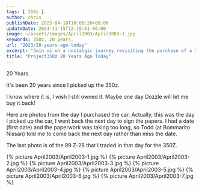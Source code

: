```yaml
---
tags: [ 350z ]
author: chris
publishDate: 2023-04-18T10:00:20+00:00
updateDate: 2024-11-15T12:19:51-06:00
image: ~/assets/images/April2003/April2003-1.jpg
keywords: 350z, 20 years,
url: "2023/20-years-ago-today"
excerpt: "Join us on a nostalgic journey revisiting the purchase of a 350z 20 years ago, paired with vivid photos and memories."
title: "Project350z 20 Years Ago Today"
---
```


20 Years.

It's been 20 years since I picked up the 350z.

I know where it is, I wish I still owned it. Maybe one day Dozzle will let me buy it back!

Here are photos from the day I purchased the car. Actually, this was the day I picked up the car, I went back the next day to sign the papers. I had a date (first date) and the paperwork was taking too long, so Todd (at Bommarito Nissan) told me to come back the next day rather than miss the date.

The last photo is of the 99 Z-28 that I traded in that day for the 350Z.

{% picture April2003/April2003-1.jpg %}
{% picture April2003/April2003-2.jpg %}
{% picture April2003/April2003-3.jpg %}
{% picture April2003/April2003-4.jpg %}
{% picture April2003/April2003-5.jpg %}
{% picture April2003/April2003-6.jpg %}
{% picture April2003/April2003-7.jpg %}
